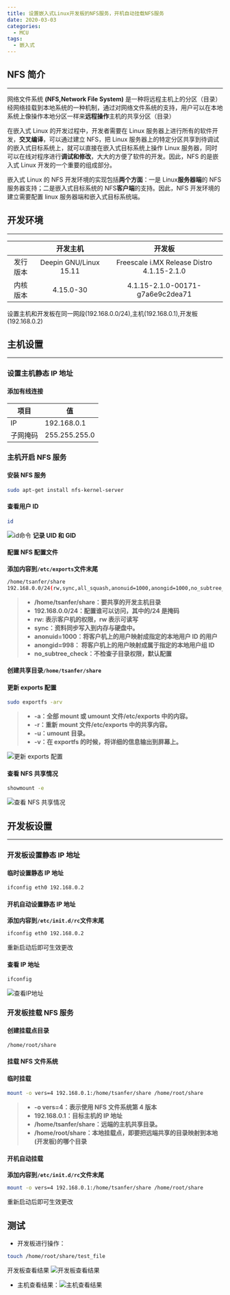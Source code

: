 ```yaml
---
title: 设置嵌入式Linux开发板的NFS服务，开机自动挂载NFS服务
date: 2020-03-03
categories:
  - MCU
tags:
  - 嵌入式
---
```


<!-- 文件位置：docs/views/MCU/Linux_board_NFS.md -->

## NFS 简介

---

网络文件系统 **(NFS,Network File System)** 是一种将远程主机上的分区（目录）经网络挂载到本地系统的一种机制，通过对网络文件系统的支持，用户可以在本地系统上像操作本地分区一样来**远程操作**主机的共享分区（目录）

在嵌入式 Linux 的开发过程中，开发者需要在 Linux 服务器上进行所有的软件开发，**交叉编译**，可以通过建立 NFS，把 Linux 服务器上的特定分区共享到待调试的嵌入式目标系统上，就可以直接在嵌入式目标系统上操作 Linux 服务器，同时可以在线对程序进行**调试和修改**，大大的方便了软件的开发。因此，NFS 的是嵌入式 Linux 开发的一个重要的组成部分。

嵌入式 Linux 的 NFS 开发环境的实现包括**两个方面**：一是 Linux**服务器端**的 NFS 服务器支持；二是嵌入式目标系统的 NFS**客户端**的支持。因此，NFS 开发环境的建立需要配置 linux 服务器端和嵌入式目标系统端。

## 开发环境

---

|          |        开发主机        |                   开发板                   |
| :------: | :--------------------: | :----------------------------------------: |
| 发行版本 | Deepin GNU/Linux 15.11 | Freescale i.MX Release Distro 4.1.15-2.1.0 |
| 内核版本 |       4.15.0-30        |      4.1.15-2.1.0-00171-g7a6e9c2dea71      |

设置主机和开发板在同一网段(192.168.0.0/24),主机(192.168.0.1),开发板(192.168.0.2)

## 主机设置

---

### 设置主机静态 IP 地址

#### 添加有线连接

| 项目     | 值            |
| -------- | ------------- |
| IP       | 192.168.0.1   |
| 子网掩码 | 255.255.255.0 |

### 主机开启 NFS 服务

#### 安装 NFS 服务

```bash
sudo apt-get install nfs-kernel-server
```

#### 查看用户 ID

```bash
id
```

![id命令](https://img-blog.csdnimg.cn/20191130171307387.png)
**记录 UID 和 GID**

#### 配置 NFS 配置文件

**添加内容到`/etc/exports`文件末尾**

```bash
/home/tsanfer/share
192.168.0.0/24(rw,sync,all_squash,anonuid=1000,anongid=1000,no_subtree_check)
```

> - **/home/tsanfer/share：要共享的开发主机目录**
> - **192.168.0.0/24：配置谁可以访问，其中的/24 是掩码**
> - **rw: 表示客户机的权限，rw 表示可读写**
> - **sync：资料同步写入到内存与硬盘中。**
> - **anonuid=1000：将客户机上的用户映射成指定的本地用户 ID 的用户**
> - **anongid=998： 将客户机上的用户映射成属于指定的本地用户组 ID**
> - **no_subtree_check：不检查子目录权限，默认配置**

#### 创建共享目录`/home/tsanfer/share`

#### 更新 exports 配置

```bash
sudo exportfs -arv
```

> - **-a：全部 mount 或 umount 文件/etc/exports 中的内容。**
> - **-r：重新 mount 文件/etc/exports 中的共享内容。**
> - **-u：umount 目录。**
> - **-v：在 exportfs 的时候，将详细的信息输出到屏幕上。**

![更新 exports 配置](https://img-blog.csdnimg.cn/20191130172333936.png)

#### 查看 NFS 共享情况

```bash
showmount -e
```

![查看 NFS 共享情况](https://img-blog.csdnimg.cn/20191130172514648.png)

## 开发板设置

---

### 开发板设置静态 IP 地址

#### 临时设置静态 IP 地址

```bash
ifconfig eth0 192.168.0.2
```

#### 开机自动设置静态 IP 地址

**添加内容到`/etc/init.d/rc`文件末尾**

```bash
ifconfig eth0 192.168.0.2
```

重新启动后即可生效更改

#### 查看 IP 地址

```bash
ifconfig
```

![查看IP地址](https://img-blog.csdnimg.cn/20191130173029427.png?x-oss-process=image/watermark,type_ZmFuZ3poZW5naGVpdGk,shadow_10,text_aHR0cHM6Ly9ibG9nLmNzZG4ubmV0L3FxXzI3OTYxODQz,size_16,color_FFFFFF,t_70)

### 开发板挂载 NFS 服务

#### 创建挂载点目录

`/home/root/share`

#### 挂载 NFS 文件系统

#### 临时挂载

```bash
mount -o vers=4 192.168.0.1:/home/tsanfer/share /home/root/share
```

> - **-o vers=4：表示使用 NFS 文件系统第 4 版本**
> - **192.168.0.1：目标主机的 IP 地址**
> - **/home/tsanfer/share：远端的主机共享目录。**
> - **/home/root/share：本地挂载点，即要把远端共享的目录映射到本地(开发板)的哪个目录**

#### 开机自动挂载

**添加内容到`/etc/init.d/rc`文件末尾**

```bash
mount -o vers=4 192.168.0.1:/home/tsanfer/share /home/root/share
```

重新启动后即可生效更改

## 测试

- 开发板进行操作：

```bash
touch /home/root/share/test_file
```

开发板查看结果
![开发板查看结果](https://img-blog.csdnimg.cn/20191130194843584.png?x-oss-process=image/watermark,type_ZmFuZ3poZW5naGVpdGk,shadow_10,text_aHR0cHM6Ly9ibG9nLmNzZG4ubmV0L3FxXzI3OTYxODQz,size_16,color_FFFFFF,t_70)

- 主机查看结果：![主机查看结果](https://img-blog.csdnimg.cn/20191130195137821.png?x-oss-process=image/watermark,type_ZmFuZ3poZW5naGVpdGk,shadow_10,text_aHR0cHM6Ly9ibG9nLmNzZG4ubmV0L3FxXzI3OTYxODQz,size_16,color_FFFFFF,t_70)
